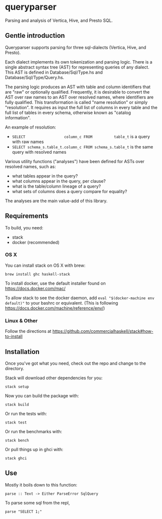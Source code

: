 # queryparser

Parsing and analysis of Vertica, Hive, and Presto SQL.


## Gentle introduction

Queryparser supports parsing for three sql-dialects (Vertica, Hive, and
Presto).

Each dialect implements its own tokenization and parsing logic. There is a
single abstract syntax tree (AST) for representing queries of any dialect. This
AST is defined in Database/Sql/Type.hs and Database/Sql/Type/Query.hs.

The parsing logic produces an AST with table and column identifiers that are
"raw" or optionally qualified. Frequently, it is desirable to convert the AST
over raw names to an AST over resolved names, where identifiers are fully
qualified. This transformation is called "name resolution" or simply
"resolution". It requires as input the full list of columns in every table and
the full list of tables in every schema, otherwise known as "catalog
information".

An example of resolution:

 * `SELECT                  column_c FROM          table_t` is a query with raw names
 * `SELECT schema_s.table_t.column_c FROM schema_s.table_t` is the same query with resolved names

Various utility functions ("analyses") have been defined for ASTs over resolved
names, such as:

 * what tables appear in the query?
 * what columns appear in the query, per clause?
 * what is the table/column lineage of a query?
 * what sets of columns does a query compare for equality?

The analyses are the main value-add of this library.


## Requirements

To build, you need:

- stack
- docker (recommended)

### OS X

You can install stack on OS X with brew:

    brew install ghc haskell-stack

To install docker, use the default installer found on https://docs.docker.com/mac/

To allow stack to see the docker daemon, add `eval "$(docker-machine
env default)"` to your bashrc or equivalent. (This is following https://docs.docker.com/machine/reference/env/)

### Linux & Other

Follow the directions at https://github.com/commercialhaskell/stack#how-to-install


## Installation

Once you've got what you need, check out the repo and change to the directory.

Stack will download other dependencies for you:

    stack setup


Now you can build the package with:

    stack build


Or run the tests with:

    stack test


Or run the benchmarks with:

    stack bench


Or pull things up in ghci with:

    stack ghci


## Use

Mostly it boils down to this function:

    parse :: Text -> Either ParseError SqlQuery

To parse some sql from the repl,

    parse "SELECT 1;"

